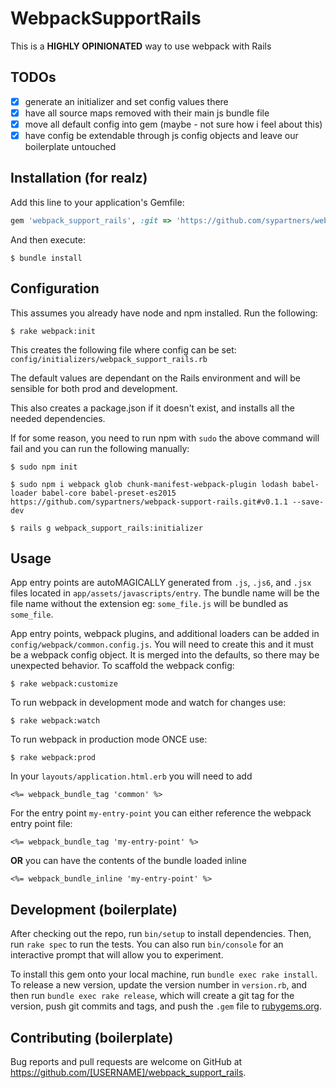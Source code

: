 # WebpackSupportRails

This is a **HIGHLY OPINIONATED** way to use webpack with Rails

## TODOs

- [x] generate an initializer and set config values there
- [x] have all source maps removed with their main js bundle file
- [x] move all default config into gem (maybe - not sure how i feel about this)
- [x] have config be extendable through js config objects and leave our boilerplate untouched

## Installation (for realz)

Add this line to your application's Gemfile:

```ruby
gem 'webpack_support_rails', :git => 'https://github.com/sypartners/webpack_support_rails.git', :tag => 'v0.1.2'
```

And then execute:

    $ bundle install

## Configuration

This assumes you already have node and npm installed. Run the following:
                                                                                                                                                                                                                                                       
    $ rake webpack:init

This creates the following file where config can be set: `config/initializers/webpack_support_rails.rb`

The default values are dependant on the Rails environment and will be sensible for both prod and development. 

This also creates a package.json if it doesn't exist, and installs all the needed dependencies.

If for some reason, you need to run npm with `sudo` the above command will fail and you can run the following manually:

    $ sudo npm init
    
    $ sudo npm i webpack glob chunk-manifest-webpack-plugin lodash babel-loader babel-core babel-preset-es2015 https://github.com/sypartners/webpack-support-rails.git#v0.1.1 --save-dev

    $ rails g webpack_support_rails:initializer

## Usage

App entry points are autoMAGICALLY generated from `.js`, `.js6`, and `.jsx` files located in `app/assets/javascripts/entry`. The bundle name will be the file name without the extension eg: `some_file.js` will be bundled as `some_file`.

App entry points, webpack plugins, and additional loaders can be added in `config/webpack/common.config.js`. You will need to create this and it must be a webpack config object. It is merged into the defaults, so there may be unexpected behavior. To scaffold the webpack config:
                                                                                                                                                                                                                                                       
    $ rake webpack:customize

To run webpack in development mode and watch for changes use:

    $ rake webpack:watch

To run webpack in production mode ONCE use:

    $ rake webpack:prod

In your `layouts/application.html.erb` you will need to add

```erb
<%= webpack_bundle_tag 'common' %>
```

For the entry point `my-entry-point` you can either reference the webpack entry point file:

```erb
<%= webpack_bundle_tag 'my-entry-point' %>
```

**OR** you can have the contents of the bundle loaded inline

```erb
<%= webpack_bundle_inline 'my-entry-point' %>
```


## Development (boilerplate)

After checking out the repo, run `bin/setup` to install dependencies. Then, run `rake spec` to run the tests. You can also run `bin/console` for an interactive prompt that will allow you to experiment.

To install this gem onto your local machine, run `bundle exec rake install`. To release a new version, update the version number in `version.rb`, and then run `bundle exec rake release`, which will create a git tag for the version, push git commits and tags, and push the `.gem` file to [rubygems.org](https://rubygems.org).

## Contributing (boilerplate)

Bug reports and pull requests are welcome on GitHub at https://github.com/[USERNAME]/webpack_support_rails.

